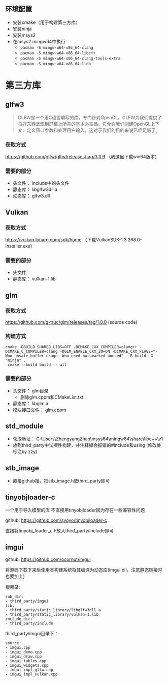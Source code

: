 ## 环境配置
- 安装cmake（用于构建第三方库）
- 安装ninja
- 安装msys2
- 在msys2 mingw64中执行:
  - `pacman -S mingw-w64-x86_64-clang`
  - `pacman -S mingw-w64-x86_64-libc++`
  - `pacman -S mingw-w64-x86_64-clang-tools-extra`
  - `pacman -S mingw-w64-x86_64-lldb`

# 第三方库
## glfw3
> GLFW是一个用C语言编写的库，专门针对OpenGL。GLFW为我们提供了将好东西呈现到屏幕上所需的基本必需品。它允许我们创建OpenGL上下文、定义窗口参数和处理用户输入，这对于我们的目的来说已经足够了。
### 获取方式 
https://github.com/glfw/glfw/releases/tag/3.3.9 （我这里下载win64版本）

### 需要的部分
- 头文件： include中的头文件
- 静态库： libglfw3dll.a 
- 动态库： glfw3.dll

## Vulkan
### 获取方式
https://vulkan.lunarg.com/sdk/home （下载VulkanSDK-1.3.268.0-Installer.exe）
### 需要的部分
- 头文件
- 静态库： vulkan-1.lib

## glm
### 获取方式
https://github.com/g-truc/glm/releases/tag/1.0.0 (source code)
### 构建方式
```
cmake -DBUILD_SHARED_LIBS=OFF -DCMAKE_CXX_COMPILER=clang++ -DCMAKE_C_COMPILER=clang -DGLM_ENABLE_CXX_20=ON -DCMAKE_CXX_FLAGS="-Wno-unsafe-buffer-usage -Wno-used-but-marked-unused"  -B build -G "Ninja" .
 cmake --build build -- all
```
### 需要的部分
- 头文件： glm目录
  - 删除glm.cppm和CMakeList.txt
- 静态库： libglm.a
- 模块接口文件： glm.cppm

## std_module
- 获取地址： C:\Users\ZhengyangZhao\msys64\mingw64\share\libc++\v1
- 放到third_party中试探性构建，并注释掉会报错的#include和using (修改处标注by zzy)

## stb_image
- 直接github搜，把stb_image.h放third_party即可

## tinyobjloader-c

一个用于导入模型的库
不直接用tinyobjloader因为存在一些兼容性问题

github: https://github.com/syoyo/tinyobjloader-c

直接将tinyobj_loader_c.h放入third_party/include即可

## imgui

github: https://github.com/ocornut/imgui

将源码下载下来后使用本构建系统将其编译为动态库(imgui.dll，注意静态链接时也要加上)

根目录:
```
sub_dir:
- third_party/imgui
lib:
- third_party/static_library/libglfw3dll.a
- third_party/static_library/vulkan-1.lib
include_dir:
- third_party/include
```
third_party/imgui目录下：
```
source:
- imgui.cpp
- imgui_demo.cpp
- imgui_draw.cpp
- imgui_tables.cpp
- imgui_widgets.cpp
- imgui_impl_glfw.cpp
- imgui_impl_vulkan.cpp
```